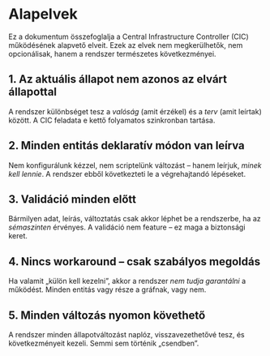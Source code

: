 # Alapelvek

Ez a dokumentum összefoglalja a Central Infrastructure Controller (CIC) működésének alapvető elveit. Ezek az elvek nem megkerülhetők, nem opcionálisak, hanem a rendszer természetes következményei.

## 1. Az aktuális állapot nem azonos az elvárt állapottal

A rendszer különbséget tesz a *valóság* (amit érzékel) és a *terv* (amit leírtak) között. A CIC feladata e kettő folyamatos szinkronban tartása.

## 2. Minden entitás deklaratív módon van leírva

Nem konfigurálunk kézzel, nem scriptelünk változást – hanem leírjuk, *minek kell lennie*. A rendszer ebből következteti le a végrehajtandó lépéseket.

## 3. Validáció minden előtt

Bármilyen adat, leírás, változtatás csak akkor léphet be a rendszerbe, ha az *sémaszinten* érvényes. A validáció nem feature – ez maga a biztonsági keret.

## 4. Nincs workaround – csak szabályos megoldás

Ha valamit „külön kell kezelni”, akkor a rendszer *nem tudja garantálni* a működést. Minden entitás vagy része a gráfnak, vagy nem.

## 5. Minden változás nyomon követhető

A rendszer minden állapotváltozást naplóz, visszavezethetővé tesz, és következményeit kezeli. Semmi sem történik „csendben”.

